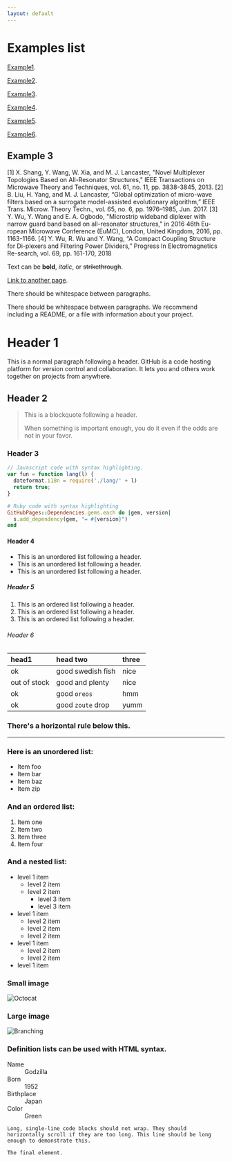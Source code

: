 ```yaml
---
layout: default
---
```



# Examples list

[Example1](./Example1.md).

[Example2](./Example2.md).

[Example3](./Example3.md).

[Example4](./Example4.md).

[Example5](./Example5.md).

[Example6](./Example6.md).


## Example 3




[1] X. Shang, Y. Wang, W. Xia, and M. J. Lancaster, "Novel Multiplexer Topologies Based on All-Resonator Structures," IEEE Transactions on Microwave Theory and Techniques, vol. 61, no. 11, pp. 3838-3845, 2013.
[2]	B. Liu, H. Yang, and M. J. Lancaster, “Global optimization of micro-wave filters based on a surrogate model-assisted evolutionary algorithm,” IEEE Trans. Microw. Theory Techn., vol. 65, no. 6, pp. 1976–1985, Jun. 2017.
[3] Y. Wu, Y. Wang and E. A. Ogbodo, "Microstrip wideband diplexer with narrow guard band based on all-resonator structures," in 2016 46th Eu-ropean Microwave Conference (EuMC), London, United Kingdom, 2016, pp. 1163-1166.
[4] Y. Wu, R. Wu and Y. Wang, “A Compact Coupling Structure for Di-plexers and Filtering Power Dividers,” Progress In Electromagnetics Re-search, vol. 69, pp. 161-170, 2018



Text can be **bold**, _italic_, or ~~strikethrough~~.



[Link to another page](./another-page.html).

There should be whitespace between paragraphs.

There should be whitespace between paragraphs. We recommend including a README, or a file with information about your project.

# Header 1

This is a normal paragraph following a header. GitHub is a code hosting platform for version control and collaboration. It lets you and others work together on projects from anywhere.

## Header 2

> This is a blockquote following a header.
>
> When something is important enough, you do it even if the odds are not in your favor.

### Header 3

```js
// Javascript code with syntax highlighting.
var fun = function lang(l) {
  dateformat.i18n = require('./lang/' + l)
  return true;
}
```

```ruby
# Ruby code with syntax highlighting
GitHubPages::Dependencies.gems.each do |gem, version|
  s.add_dependency(gem, "= #{version}")
end
```

#### Header 4

*   This is an unordered list following a header.
*   This is an unordered list following a header.
*   This is an unordered list following a header.

##### Header 5

1.  This is an ordered list following a header.
2.  This is an ordered list following a header.
3.  This is an ordered list following a header.

###### Header 6

| head1        | head two          | three |
|:-------------|:------------------|:------|
| ok           | good swedish fish | nice  |
| out of stock | good and plenty   | nice  |
| ok           | good `oreos`      | hmm   |
| ok           | good `zoute` drop | yumm  |

### There's a horizontal rule below this.

* * *

### Here is an unordered list:

*   Item foo
*   Item bar
*   Item baz
*   Item zip

### And an ordered list:

1.  Item one
1.  Item two
1.  Item three
1.  Item four

### And a nested list:

- level 1 item
  - level 2 item
  - level 2 item
    - level 3 item
    - level 3 item
- level 1 item
  - level 2 item
  - level 2 item
  - level 2 item
- level 1 item
  - level 2 item
  - level 2 item
- level 1 item

### Small image

![Octocat](https://assets-cdn.github.com/images/icons/emoji/octocat.png)


### Large image

![Branching](https://guides.github.com/activities/hello-world/branching.png)


### Definition lists can be used with HTML syntax.

<dl>
<dt>Name</dt>
<dd>Godzilla</dd>
<dt>Born</dt>
<dd>1952</dd>
<dt>Birthplace</dt>
<dd>Japan</dd>
<dt>Color</dt>
<dd>Green</dd>
</dl>

```
Long, single-line code blocks should not wrap. They should horizontally scroll if they are too long. This line should be long enough to demonstrate this.
```

```
The final element.
```
